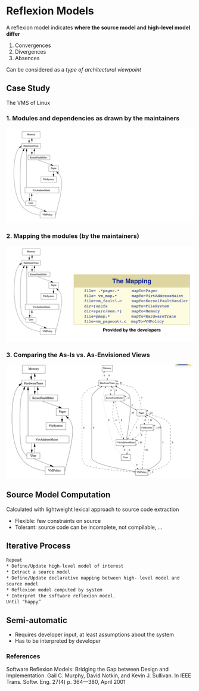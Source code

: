 # Reflexion Models


A reflexion model indicates **where the source model and high-level model differ**

1. Convergences
1. Divergences
1. Absences


Can be considered as a *type of architectural viewpoint*

## Case Study

The VMS of Linux

### 1. Modules and dependencies as drawn by the maintainers

![](lectures/images/reflexion_model_hypothesis.png)


### 2. Mapping the modules (by the maintainers)

![](lectures/images/reflexion_model_mappings.png)


### 3. Comparing the As-Is vs. As-Envisioned Views

![](lectures/images/reflexion_model_comparison.png)


## Source Model Computation

Calculated with lightweight lexical approach to source
code extraction

- Flexible: few constraints on source
- Tolerant: source code can be incomplete, not compilable, ...

## Iterative Process

 
    Repeat
    * Define/Update high-level model of interest
    * Extract a source model
    * Define/Update declarative mapping between high- level model and source model
    * Reflexion model computed by system
    * Interpret the software reflexion model.
    Until “happy”

## Semi-automatic

- Requires developer input, at least assumptions about the system
- Has to be interpreted by developer 





### References

Software Reflexion Models: Bridging the Gap between Design and Implementation. Gail C. Murphy, David Notkin, and Kevin J. Sullivan. In IEEE Trans. Softw. Eng. 27(4) p. 364—380, April 2001
